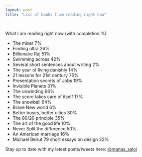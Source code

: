 ```yaml
---
layout: post
title: "List of books I am reading right now"

---
```


What I am reading right now (with completion %)

- The mixer 7%
- Finding ultra 26%
- Billionaire Raj 51%
- Swimming across 42%
- Several short sentences about writing 2%
- The year of living danishly 14%
- 21 lessons for 21st century 75%
- Presentation secrets of Jobs 19%
- Invisible Planets 31%
- The unwinding 66%
- The score takes care of itself 17%
- The snowball 64%
- Brave New world 6%
- Better buses, better cities 30%
- The 80/20 principle 35%
- The art of the good life 10%
- Never Split the difference 50%
- An American marriage 16%
- Michael Beirut 79 short essays on design 22%


Stay up to date with my latest posts/tweets here: [@manas_saloi](http://twitter.com/manas_saloi)

